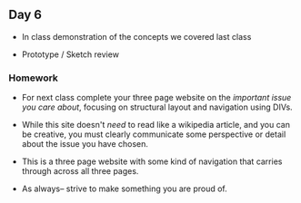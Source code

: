 ## Day 6

* In class demonstration of the concepts we covered last class

* Prototype / Sketch review

### Homework

* For next class complete your three page website on the _important issue you care about_, focusing on structural layout and navigation using DIVs.

* While this site doesn't _need_ to read like a wikipedia article, and you can be creative, you must clearly communicate some perspective or detail about the issue you have chosen.

* This is a three page website with some kind of navigation that carries through across all three pages.

* As always– strive to make something you are proud of.
